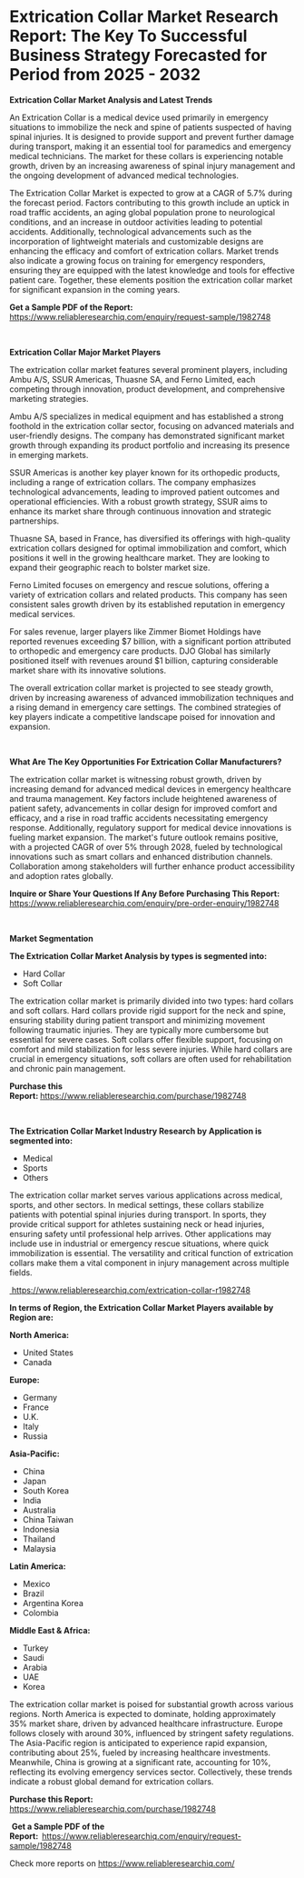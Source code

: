 <p><h1>Extrication Collar Market Research Report: The Key To Successful Business Strategy Forecasted for Period from 2025 - 2032</h1></p><p><strong>Extrication Collar Market Analysis and Latest Trends</strong></p>
<p><p>An Extrication Collar is a medical device used primarily in emergency situations to immobilize the neck and spine of patients suspected of having spinal injuries. It is designed to provide support and prevent further damage during transport, making it an essential tool for paramedics and emergency medical technicians. The market for these collars is experiencing notable growth, driven by an increasing awareness of spinal injury management and the ongoing development of advanced medical technologies. </p><p>The Extrication Collar Market is expected to grow at a CAGR of 5.7% during the forecast period. Factors contributing to this growth include an uptick in road traffic accidents, an aging global population prone to neurological conditions, and an increase in outdoor activities leading to potential accidents. Additionally, technological advancements such as the incorporation of lightweight materials and customizable designs are enhancing the efficacy and comfort of extrication collars. Market trends also indicate a growing focus on training for emergency responders, ensuring they are equipped with the latest knowledge and tools for effective patient care. Together, these elements position the extrication collar market for significant expansion in the coming years.</p></p>
<p><strong>Get a Sample PDF of the Report:&nbsp;</strong> <a href="https://www.reliableresearchiq.com/enquiry/request-sample/1982748?utm_campaign=2212&utm_medium=2&utm_source=Github&utm_content=ia&utm_term=04032025&utm_id=extrication-collar">https://www.reliableresearchiq.com/enquiry/request-sample/1982748</a></p>
<p>&nbsp;</p>
<p><strong>Extrication Collar Major Market Players</strong></p>
<p><p>The extrication collar market features several prominent players, including Ambu A/S, SSUR Americas, Thuasne SA, and Ferno Limited, each competing through innovation, product development, and comprehensive marketing strategies. </p><p>Ambu A/S specializes in medical equipment and has established a strong foothold in the extrication collar sector, focusing on advanced materials and user-friendly designs. The company has demonstrated significant market growth through expanding its product portfolio and increasing its presence in emerging markets. </p><p>SSUR Americas is another key player known for its orthopedic products, including a range of extrication collars. The company emphasizes technological advancements, leading to improved patient outcomes and operational efficiencies. With a robust growth strategy, SSUR aims to enhance its market share through continuous innovation and strategic partnerships.</p><p>Thuasne SA, based in France, has diversified its offerings with high-quality extrication collars designed for optimal immobilization and comfort, which positions it well in the growing healthcare market. They are looking to expand their geographic reach to bolster market size.</p><p>Ferno Limited focuses on emergency and rescue solutions, offering a variety of extrication collars and related products. This company has seen consistent sales growth driven by its established reputation in emergency medical services.</p><p>For sales revenue, larger players like Zimmer Biomet Holdings have reported revenues exceeding $7 billion, with a significant portion attributed to orthopedic and emergency care products. DJO Global has similarly positioned itself with revenues around $1 billion, capturing considerable market share with its innovative solutions.</p><p>The overall extrication collar market is projected to see steady growth, driven by increasing awareness of advanced immobilization techniques and a rising demand in emergency care settings. The combined strategies of key players indicate a competitive landscape poised for innovation and expansion.</p></p>
<p>&nbsp;</p>
<p><strong>What Are The Key Opportunities For Extrication Collar Manufacturers?</strong></p>
<p><p>The extrication collar market is witnessing robust growth, driven by increasing demand for advanced medical devices in emergency healthcare and trauma management. Key factors include heightened awareness of patient safety, advancements in collar design for improved comfort and efficacy, and a rise in road traffic accidents necessitating emergency response. Additionally, regulatory support for medical device innovations is fueling market expansion. The market's future outlook remains positive, with a projected CAGR of over 5% through 2028, fueled by technological innovations such as smart collars and enhanced distribution channels. Collaboration among stakeholders will further enhance product accessibility and adoption rates globally.</p></p>
<p><strong>Inquire or Share Your Questions If Any Before Purchasing This Report:</strong> <a href="https://www.reliableresearchiq.com/enquiry/pre-order-enquiry/1982748?utm_campaign=2212&utm_medium=2&utm_source=Github&utm_content=ia&utm_term=04032025&utm_id=extrication-collar">https://www.reliableresearchiq.com/enquiry/pre-order-enquiry/1982748</a></p>
<p>&nbsp;</p>
<p><strong>Market Segmentation</strong></p>
<p><strong>The Extrication Collar Market Analysis by types is segmented into:</strong></p>
<p><ul><li>Hard Collar</li><li>Soft Collar</li></ul></p>
<p><p>The extrication collar market is primarily divided into two types: hard collars and soft collars. Hard collars provide rigid support for the neck and spine, ensuring stability during patient transport and minimizing movement following traumatic injuries. They are typically more cumbersome but essential for severe cases. Soft collars offer flexible support, focusing on comfort and mild stabilization for less severe injuries. While hard collars are crucial in emergency situations, soft collars are often used for rehabilitation and chronic pain management.</p></p>
<p><strong>Purchase this Report:&nbsp;</strong><a href="https://www.reliableresearchiq.com/purchase/1982748?utm_campaign=2212&utm_medium=2&utm_source=Github&utm_content=ia&utm_term=04032025&utm_id=extrication-collar">https://www.reliableresearchiq.com/purchase/1982748</a></p>
<p>&nbsp;</p>
<p><strong>The Extrication Collar Market Industry Research by Application is segmented into:</strong></p>
<p><ul><li>Medical</li><li>Sports</li><li>Others</li></ul></p>
<p><p>The extrication collar market serves various applications across medical, sports, and other sectors. In medical settings, these collars stabilize patients with potential spinal injuries during transport. In sports, they provide critical support for athletes sustaining neck or head injuries, ensuring safety until professional help arrives. Other applications may include use in industrial or emergency rescue situations, where quick immobilization is essential. The versatility and critical function of extrication collars make them a vital component in injury management across multiple fields.</p></p>
<p><a href="https://www.reliableresearchiq.com/extrication-collar-r1982748?utm_campaign=2212&utm_medium=2&utm_source=Github&utm_content=ia&utm_term=04032025&utm_id=extrication-collar">&nbsp;https://www.reliableresearchiq.com/extrication-collar-r1982748</a></p>
<p><strong>In terms of Region, the Extrication Collar Market Players available by Region are:</strong></p>
<p>
    <p> <strong> North America: </strong>
        <ul>
            <li>United States</li>
            <li>Canada</li>
        </ul>
        </p> 
    <p> <strong> Europe: </strong>
        <ul>
            <li>Germany</li>
            <li>France</li>
            <li>U.K.</li>
            <li>Italy</li>
            <li>Russia</li>
        </ul>
        </p> 
    <p> <strong> Asia-Pacific: </strong>
        <ul>
            <li>China</li>
            <li>Japan</li>
            <li>South Korea</li>
            <li>India</li>
            <li>Australia</li>
            <li>China Taiwan</li>
            <li>Indonesia</li>
            <li>Thailand</li>
            <li>Malaysia</li>
        </ul>
        </p> 
    <p> <strong> Latin America: </strong>
        <ul>
            <li>Mexico</li>
            <li>Brazil</li>
            <li>Argentina Korea</li>
            <li>Colombia</li>
        </ul>
        </p> 
    <p> <strong> Middle East & Africa: </strong>
        <ul>
            <li>Turkey</li>
            <li>Saudi</li>
            <li>Arabia</li>
            <li>UAE</li>
            <li>Korea</li>
        </ul>
    </p>
    </p>
<p><p>The extrication collar market is poised for substantial growth across various regions. North America is expected to dominate, holding approximately 35% market share, driven by advanced healthcare infrastructure. Europe follows closely with around 30%, influenced by stringent safety regulations. The Asia-Pacific region is anticipated to experience rapid expansion, contributing about 25%, fueled by increasing healthcare investments. Meanwhile, China is growing at a significant rate, accounting for 10%, reflecting its evolving emergency services sector. Collectively, these trends indicate a robust global demand for extrication collars.</p></p>
<p><strong>Purchase this Report: </strong><a href="https://www.reliableresearchiq.com/purchase/1982748?utm_campaign=2212&utm_medium=2&utm_source=Github&utm_content=ia&utm_term=04032025&utm_id=extrication-collar">https://www.reliableresearchiq.com/purchase/1982748</a></p>
<p>&nbsp;<strong>Get a Sample PDF of the Report:&nbsp;&nbsp;</strong><a href="https://www.reliableresearchiq.com/enquiry/request-sample/1982748?utm_campaign=2212&utm_medium=2&utm_source=Github&utm_content=ia&utm_term=04032025&utm_id=extrication-collar">https://www.reliableresearchiq.com/enquiry/request-sample/1982748</a></p>
<p><strong></strong></p>
<p>Check more reports on <a href="https://www.reliableresearchiq.com/?utm_campaign=2212&utm_medium=2&utm_source=Github&utm_content=ia&utm_term=04032025&utm_id=extrication-collar">https://www.reliableresearchiq.com/</a></p>